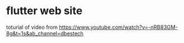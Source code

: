 # flutter web site

toturial of video from https://www.youtube.com/watch?v=-nRB83GM-8g&t=1s&ab_channel=dbestech
